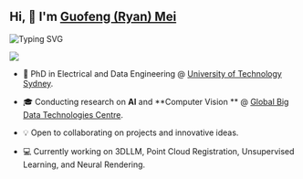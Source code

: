 ## Hi, 👋 I'm <a href="https://gfmei.github.io" target="_blank">Guofeng (Ryan) Mei</a></sup>

<a>
<img src="https://readme-typing-svg.demolab.com?font=Georgia&size=18&duration=2000&pause=100&multiline=true&width=1000&height=80&lines=Researcher+%7C+PhD+%7C+Algorithm+Engineer;AI+%7C+Computer+Vision+%7C+Optimization" alt="Typing SVG" />
</a>

![](https://github-readme-stats.vercel.app/api?username=gfmei)

* 📖 PhD in Electrical and Data
  Engineering @ [University of Technology Sydney](https://profiles.uts.edu.au/student_Guofeng.Mei).

* 🎓 Conducting research on **AI** and **Computer Vision
  ** @ [Global Big Data Technologies Centre](https://www.uts.edu.au/research/global-big-data-technologies-centre).

* 💡 Open to collaborating on projects and innovative ideas.

* 💻 Currently working on 3DLLM, Point Cloud Registration, Unsupervised Learning, and Neural Rendering.

<br/><!--**Mayandev/Mayandev** is a ✨ _special_ ✨ repository because its `README.md` (this file) appears on your GitHub profile.
<br/>Here are some ideas to get you started:
<br/>-   I’m currently working on ...<br/>-   I’m currently learning ...<br/>-   I’m looking to collaborate on ...<br/>-   I’m looking for help with ...<br/>-   Ask me about ...<br/>-   How to reach me: ...<br/>-   Pronouns: ...<br/>- ⚡ Fun fact: ...<br/>-->
